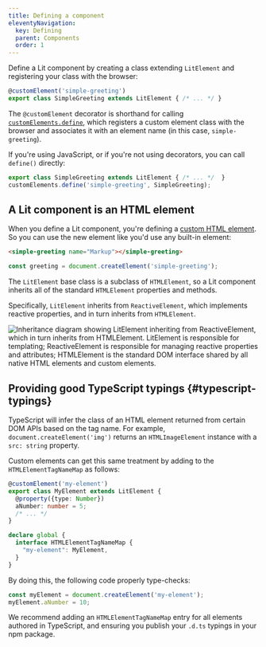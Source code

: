 ```yaml
---
title: Defining a component
eleventyNavigation:
  key: Defining
  parent: Components
  order: 1
---
```


Define a Lit component by creating a class extending `LitElement` and registering your class with the browser:

```ts
@customElement('simple-greeting')
export class SimpleGreeting extends LitElement { /* ... */ }
```

The `@customElement` decorator is shorthand for calling [`customElements.define`](https://developer.mozilla.org/en-US/docs/Web/API/CustomElementRegistry/define), which registers a custom element class with the browser and associates it with an element name (in this case, `simple-greeting`).

If you're using JavaScript, or if you're not using decorators, you can call `define()` directly:

```js
export class SimpleGreeting extends LitElement { /* ... */  }
customElements.define('simple-greeting', SimpleGreeting);
```

## A Lit component is an HTML element

When you define a Lit component, you're defining a [custom HTML element](https://developer.mozilla.org/en-US/docs/Web/Web_Components/Using_custom_elements). So you can use the new element like you'd use any built-in element:

```html
<simple-greeting name="Markup"></simple-greeting>
```

```js
const greeting = document.createElement('simple-greeting');
```

The `LitElement` base class is a subclass of `HTMLElement`, so a Lit component inherits all of the standard `HTMLElement` properties and methods.

Specifically, `LitElement` inherits from `ReactiveElement`, which implements reactive properties, and in turn inherits from `HTMLElement`.

<img alt="Inheritance diagram showing LitElement inheriting from ReactiveElement, which in turn inherits from HTMLElement. LitElement is responsible for templating; ReactiveElement is responsible for managing reactive properties and attributes; HTMLElement is the standard DOM interface shared by all native HTML elements and custom elements." class="centered-image" src="/images/docs/components/lit-element-inheritance.png">

## Providing good TypeScript typings {#typescript-typings}

TypeScript will infer the class of an HTML element returned from certain DOM
APIs based on the tag name. For example, `document.createElement('img')` returns
an `HTMLImageElement` instance with a `src: string` property.

Custom elements can get this same treatment by adding to the
`HTMLElementTagNameMap` as follows:

```ts
@customElement('my-element')
export class MyElement extends LitElement {
  @property({type: Number})
  aNumber: number = 5;
  /* ... */
}

declare global {
  interface HTMLElementTagNameMap {
    "my-element": MyElement,
  }
}
```

By doing this, the following code properly type-checks:

```ts
const myElement = document.createElement('my-element');
myElement.aNumber = 10;
```

We recommend adding an `HTMLElementTagNameMap` entry for all elements authored
in TypeScript, and ensuring you publish your `.d.ts` typings in your npm
package.


